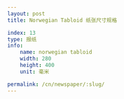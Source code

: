 ```yaml
---
layout: post
title: Norwegian Tabloid 纸张尺寸规格

index: 13
type: 报纸
info:
    name: norwegian tabloid
    width: 280
    height: 400
    unit: 毫米

permalink: /cn/newspaper/:slug/
---
```




